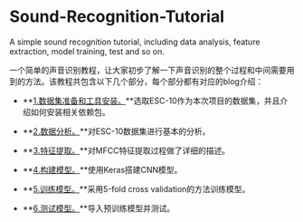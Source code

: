 # Sound-Recognition-Tutorial
A simple sound recognition tutorial, including data analysis, feature extraction, model training, test and so on. 

一个简单的声音识别教程，让大家初步了解一下声音识别的整个过程和中间需要用到的方法。该教程共包含以下几个部分，每个部分都有对应的blog介绍：

- **[1.数据集准备和工具安装。](https://blog.csdn.net/zzc15806/article/details/84972108)**选取ESC-10作为本次项目的数据集，并且介绍如何安装相关依赖包。
 
- **[2.数据分析。](https://blog.csdn.net/zzc15806/article/details/84973370)**对ESC-10数据集进行基本的分析。

- **[3.特征提取。](https://blog.csdn.net/zzc15806/article/details/84974458)**对MFCC特征提取过程做了详细的描述。

- **[4.构建模型。](https://blog.csdn.net/zzc15806/article/details/84975137)**使用Keras搭建CNN模型。

- **[5.训练模型。](https://blog.csdn.net/zzc15806/article/details/84975539)**采用5-fold cross validation的方法训练模型。

- **[6.测试模型。](https://blog.csdn.net/zzc15806/article/details/84975709)**导入预训练模型并测试。
